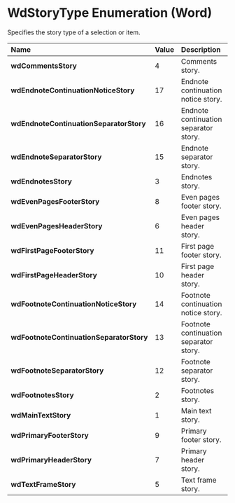 
# WdStoryType Enumeration (Word)

Specifies the story type of a selection or item.



|**Name**|**Value**|**Description**|
|:-----|:-----|:-----|
|**wdCommentsStory**|4|Comments story.|
|**wdEndnoteContinuationNoticeStory**|17|Endnote continuation notice story.|
|**wdEndnoteContinuationSeparatorStory**|16|Endnote continuation separator story.|
|**wdEndnoteSeparatorStory**|15|Endnote separator story.|
|**wdEndnotesStory**|3|Endnotes story.|
|**wdEvenPagesFooterStory**|8|Even pages footer story.|
|**wdEvenPagesHeaderStory**|6|Even pages header story.|
|**wdFirstPageFooterStory**|11|First page footer story.|
|**wdFirstPageHeaderStory**|10|First page header story.|
|**wdFootnoteContinuationNoticeStory**|14|Footnote continuation notice story.|
|**wdFootnoteContinuationSeparatorStory**|13|Footnote continuation separator story.|
|**wdFootnoteSeparatorStory**|12|Footnote separator story.|
|**wdFootnotesStory**|2|Footnotes story.|
|**wdMainTextStory**|1|Main text story.|
|**wdPrimaryFooterStory**|9|Primary footer story.|
|**wdPrimaryHeaderStory**|7|Primary header story.|
|**wdTextFrameStory**|5|Text frame story.|
